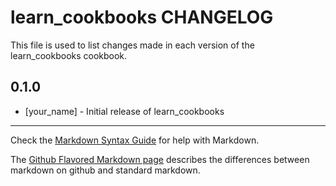 # learn_cookbooks CHANGELOG

This file is used to list changes made in each version of the learn_cookbooks cookbook.

## 0.1.0
- [your_name] - Initial release of learn_cookbooks

- - -
Check the [Markdown Syntax Guide](http://daringfireball.net/projects/markdown/syntax) for help with Markdown.

The [Github Flavored Markdown page](http://github.github.com/github-flavored-markdown/) describes the differences between markdown on github and standard markdown.
